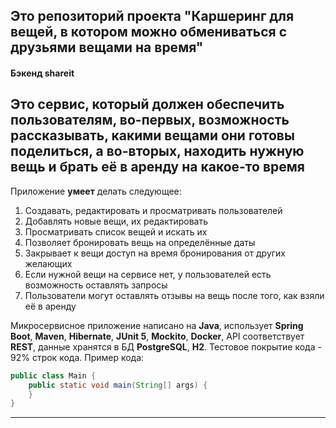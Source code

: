## Это репозиторий проекта "Каршеринг для вещей, в котором можно обмениваться с друзьями вещами на время"
#### Бэкенд shareit

Это сервис, который  должен обеспечить пользователям, во-первых, возможность рассказывать, какими вещами они готовы 
поделиться, а во-вторых, находить нужную вещь и брать её в аренду на какое-то время
-------

Приложение **умеет** делать следующее:
1. Создавать, редактировать и просматривать пользователей 
2. Добавлять новые вещи, их редактировать
3. Просматривать список вещей и искать их
4. Позволяет бронировать вещь на определённые даты
5. Закрывает к вещи доступ на время бронирования от других желающих
6. Если нужной вещи на сервисе нет, у пользователей есть возможность оставлять запросы
7. Пользователи могут оставлять отзывы на вещь после того, как взяли её в аренду


Микросервисное приложение написано на **Java**, использует **Spring Boot**, **Maven**, **Hibernate**, **JUnit 5**, 
**Mockito**, **Docker**, API соответствует **REST**, данные хранятся в БД **PostgreSQL**, **H2**.
Тестовое покрытие кода - 92% строк кода. Пример кода:
```java
public class Main {
    public static void main(String[] args) {
    }
}
```
------